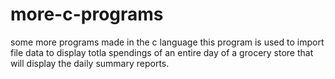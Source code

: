 # more-c-programs
some more programs made in the c language
this program is used to import file data to display totla spendings of an entire day of a grocery store that will display 
the daily summary reports.
